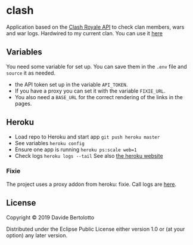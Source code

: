 # clash

Application based on the [Clash Royale API](https://developer.clashroyale.com) to check clan members, wars and war logs.
Hardwired to my current clan.
You can use it [here](https://my-cr-webapp.herokuapp.com)
## Variables

You need some variable for set up. You can save them in the `.env` file and `source` it as needed.
* the API token set up in the variable `API_TOKEN`.
* If you have a proxy you can set it with the variable `FIXIE_URL`.
* You also need a `BASE_URL` for the correct rendering of the links in the pages.

## Heroku

* Load repo to Heroku and start app `git push heroku master`
* See variables `heroku config`
* Ensure one app is running `heroku ps:scale web=1`
* Check logs `heroku logs --tail`
See also [the heroku website](https://devcenter.heroku.com/articles/getting-started-with-clojure)

### Fixie
The project uses a proxy addon from heroku: fixie.
Call logs are [here](https://dashboard.usefixie.com/#/logs).

## License

Copyright © 2019 Davide Bertolotto

Distributed under the Eclipse Public License either version 1.0 or (at
your option) any later version.
